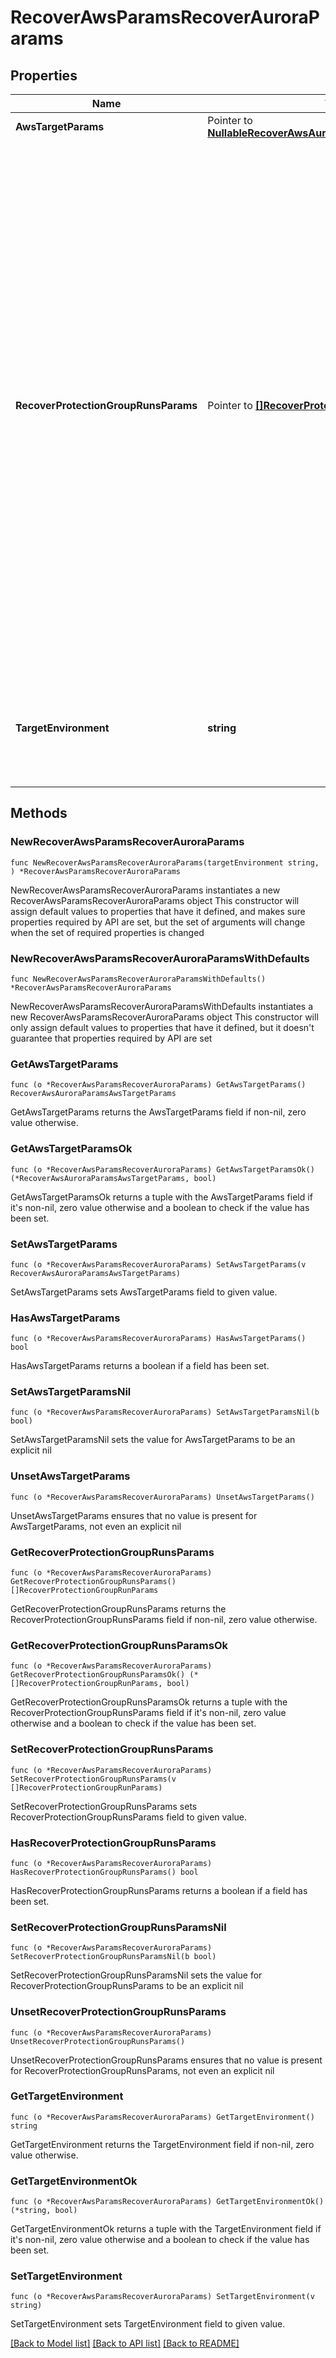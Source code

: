 # RecoverAwsParamsRecoverAuroraParams

## Properties

Name | Type | Description | Notes
------------ | ------------- | ------------- | -------------
**AwsTargetParams** | Pointer to [**NullableRecoverAwsAuroraParamsAwsTargetParams**](RecoverAwsAuroraParamsAwsTargetParams.md) |  | [optional] 
**RecoverProtectionGroupRunsParams** | Pointer to [**[]RecoverProtectionGroupRunParams**](RecoverProtectionGroupRunParams.md) | Specifies the Protection Group Runs params to recover. All the Aurora instances that are successfully backed up by specified Runs will be recovered. This can be specified along with individual snapshots of Aurora instances. User has to make sure specified Object snapshots and Protection Group Runs should not have any intersection. For example, user cannot specify multiple Runs which has same Object or an Object snapshot and a Run which has same Object&#39;s snapshot. | [optional] 
**TargetEnvironment** | **string** | Specifies the environment of the recovery target. The corresponding params below must be filled out. | 

## Methods

### NewRecoverAwsParamsRecoverAuroraParams

`func NewRecoverAwsParamsRecoverAuroraParams(targetEnvironment string, ) *RecoverAwsParamsRecoverAuroraParams`

NewRecoverAwsParamsRecoverAuroraParams instantiates a new RecoverAwsParamsRecoverAuroraParams object
This constructor will assign default values to properties that have it defined,
and makes sure properties required by API are set, but the set of arguments
will change when the set of required properties is changed

### NewRecoverAwsParamsRecoverAuroraParamsWithDefaults

`func NewRecoverAwsParamsRecoverAuroraParamsWithDefaults() *RecoverAwsParamsRecoverAuroraParams`

NewRecoverAwsParamsRecoverAuroraParamsWithDefaults instantiates a new RecoverAwsParamsRecoverAuroraParams object
This constructor will only assign default values to properties that have it defined,
but it doesn't guarantee that properties required by API are set

### GetAwsTargetParams

`func (o *RecoverAwsParamsRecoverAuroraParams) GetAwsTargetParams() RecoverAwsAuroraParamsAwsTargetParams`

GetAwsTargetParams returns the AwsTargetParams field if non-nil, zero value otherwise.

### GetAwsTargetParamsOk

`func (o *RecoverAwsParamsRecoverAuroraParams) GetAwsTargetParamsOk() (*RecoverAwsAuroraParamsAwsTargetParams, bool)`

GetAwsTargetParamsOk returns a tuple with the AwsTargetParams field if it's non-nil, zero value otherwise
and a boolean to check if the value has been set.

### SetAwsTargetParams

`func (o *RecoverAwsParamsRecoverAuroraParams) SetAwsTargetParams(v RecoverAwsAuroraParamsAwsTargetParams)`

SetAwsTargetParams sets AwsTargetParams field to given value.

### HasAwsTargetParams

`func (o *RecoverAwsParamsRecoverAuroraParams) HasAwsTargetParams() bool`

HasAwsTargetParams returns a boolean if a field has been set.

### SetAwsTargetParamsNil

`func (o *RecoverAwsParamsRecoverAuroraParams) SetAwsTargetParamsNil(b bool)`

 SetAwsTargetParamsNil sets the value for AwsTargetParams to be an explicit nil

### UnsetAwsTargetParams
`func (o *RecoverAwsParamsRecoverAuroraParams) UnsetAwsTargetParams()`

UnsetAwsTargetParams ensures that no value is present for AwsTargetParams, not even an explicit nil
### GetRecoverProtectionGroupRunsParams

`func (o *RecoverAwsParamsRecoverAuroraParams) GetRecoverProtectionGroupRunsParams() []RecoverProtectionGroupRunParams`

GetRecoverProtectionGroupRunsParams returns the RecoverProtectionGroupRunsParams field if non-nil, zero value otherwise.

### GetRecoverProtectionGroupRunsParamsOk

`func (o *RecoverAwsParamsRecoverAuroraParams) GetRecoverProtectionGroupRunsParamsOk() (*[]RecoverProtectionGroupRunParams, bool)`

GetRecoverProtectionGroupRunsParamsOk returns a tuple with the RecoverProtectionGroupRunsParams field if it's non-nil, zero value otherwise
and a boolean to check if the value has been set.

### SetRecoverProtectionGroupRunsParams

`func (o *RecoverAwsParamsRecoverAuroraParams) SetRecoverProtectionGroupRunsParams(v []RecoverProtectionGroupRunParams)`

SetRecoverProtectionGroupRunsParams sets RecoverProtectionGroupRunsParams field to given value.

### HasRecoverProtectionGroupRunsParams

`func (o *RecoverAwsParamsRecoverAuroraParams) HasRecoverProtectionGroupRunsParams() bool`

HasRecoverProtectionGroupRunsParams returns a boolean if a field has been set.

### SetRecoverProtectionGroupRunsParamsNil

`func (o *RecoverAwsParamsRecoverAuroraParams) SetRecoverProtectionGroupRunsParamsNil(b bool)`

 SetRecoverProtectionGroupRunsParamsNil sets the value for RecoverProtectionGroupRunsParams to be an explicit nil

### UnsetRecoverProtectionGroupRunsParams
`func (o *RecoverAwsParamsRecoverAuroraParams) UnsetRecoverProtectionGroupRunsParams()`

UnsetRecoverProtectionGroupRunsParams ensures that no value is present for RecoverProtectionGroupRunsParams, not even an explicit nil
### GetTargetEnvironment

`func (o *RecoverAwsParamsRecoverAuroraParams) GetTargetEnvironment() string`

GetTargetEnvironment returns the TargetEnvironment field if non-nil, zero value otherwise.

### GetTargetEnvironmentOk

`func (o *RecoverAwsParamsRecoverAuroraParams) GetTargetEnvironmentOk() (*string, bool)`

GetTargetEnvironmentOk returns a tuple with the TargetEnvironment field if it's non-nil, zero value otherwise
and a boolean to check if the value has been set.

### SetTargetEnvironment

`func (o *RecoverAwsParamsRecoverAuroraParams) SetTargetEnvironment(v string)`

SetTargetEnvironment sets TargetEnvironment field to given value.



[[Back to Model list]](../README.md#documentation-for-models) [[Back to API list]](../README.md#documentation-for-api-endpoints) [[Back to README]](../README.md)


